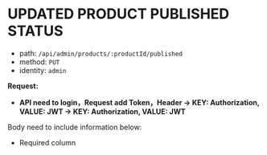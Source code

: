 # UPDATED PRODUCT PUBLISHED STATUS

- path: `/api/admin/products/:productId/published`
- method: `PUT`
- identity: `admin`

**Request:**

- **API need to login，Request add Token，Header -> KEY: Authorization, VALUE: JWT -> KEY: Authorization, VALUE: JWT**

Body need to include information below:

- Required column
